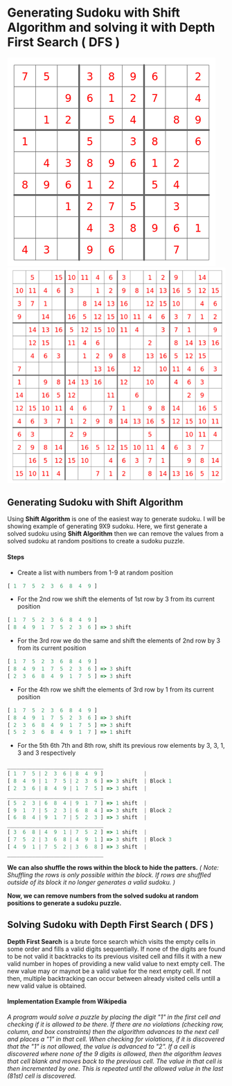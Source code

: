 # Generating Sudoku with Shift Algorithm and solving it with Depth First Search ( DFS )

![9X9 sudoku](screenshots/3X3sudoku.png) ![16X16 sudoku](screenshots/16X16sudoku.png)

## Generating Sudoku with Shift Algorithm

Using **Shift Algorithm** is one of the easiest way to generate sudoku. I will be showing example of generating 9X9 sudoku. Here, we first generate a solved sudoku using **Shift Algorithm** then we can remove the values from a solved sudoku at random positions to create a sudoku puzzle.

#### Steps
* Create a list with numbers from 1-9 at random position
```js
[ 1  7  5  2  3  6  8  4  9 ]
```
* For the 2nd row we shift the elements of 1st row by 3 from its current position
```js
[ 1  7  5  2  3  6  8  4  9 ]
[ 8  4  9  1  7  5  2  3  6 ] => 3 shift
```
* For the 3rd row we do the same and shift the elements of 2nd row by 3 from its current position

```js
[ 1  7  5  2  3  6  8  4  9 ]
[ 8  4  9  1  7  5  2  3  6 ] => 3 shift
[ 2  3  6  8  4  9  1  7  5 ] => 3 shift
```
* For the 4th row we shift the elements of 3rd row by 1 from its current position
```js
[ 1  7  5  2  3  6  8  4  9 ]
[ 8  4  9  1  7  5  2  3  6 ] => 3 shift
[ 2  3  6  8  4  9  1  7  5 ] => 3 shift
[ 5  2  3  6  8  4  9  1  7 ] => 1 shift
```
* For the 5th 6th 7th and 8th row, shift its previous row elements by 3, 3, 1, 3 and 3 respectively
```js
_______________________________
[ 1  7  5 | 2  3  6 | 8  4  9 ]             |
[ 8  4  9 | 1  7  5 | 2  3  6 ] => 3 shift  | Block 1
[ 2  3  6 | 8  4  9 | 1  7  5 ] => 3 shift  |
_______________________________
[ 5  2  3 | 6  8  4 | 9  1  7 ] => 1 shift  |
[ 9  1  7 | 5  2  3 | 6  8  4 ] => 3 shift  | Block 2
[ 6  8  4 | 9  1  7 | 5  2  3 ] => 3 shift  |
_______________________________
[ 3  6  8 | 4  9  1 | 7  5  2 ] => 1 shift  |
[ 7  5  2 | 3  6  8 | 4  9  1 ] => 3 shift  | Block 3
[ 4  9  1 | 7  5  2 | 3  6  8 ] => 3 shift  |
_______________________________
```
**We can also shuffle the rows within the block to hide the patters.**  *( Note: Shuffling the rows is only possible within the block. If rows are shuffled outside of its block it no longer generates a valid sudoku. )*

**Now, we can remove numbers from the solved sudoku at random positions to generate a sudoku puzzle.**


## Solving Sudoku with Depth First Search ( DFS )

**Depth First Search** is a brute force search which visits the empty cells in some order and fills a valid digits sequentially. If none of the digits are found to be not valid it backtracks to its previous visited cell and fills it with a new valid number in hopes of providing a new valid value to next empty cell. The new value may or maynot be a valid value for the next empty cell. If not then, multiple backtracking can occur between already visited cells untill a new valid value is obtained.

#### Implementation Example from Wikipedia
*A program would solve a puzzle by placing the digit "1" in the first cell and checking if it is allowed to be there. If there are no violations (checking row, column, and box constraints) then the algorithm advances to the next cell and places a "1" in that cell. When checking for violations, if it is discovered that the "1" is not allowed, the value is advanced to "2". If a cell is discovered where none of the 9 digits is allowed, then the algorithm leaves that cell blank and moves back to the previous cell. The value in that cell is then incremented by one. This is repeated until the allowed value in the last (81st) cell is discovered.*
